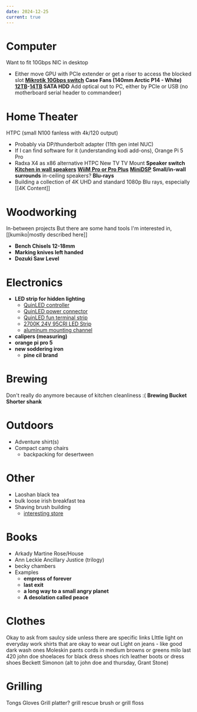```yaml
---
date: 2024-12-25
current: true
---
```

# Computer
Want to fit 10Gbps NIC in desktop
- Either move GPU with PCIe extender or get a riser to access the blocked slot
**[Mikrotik 10Gbps switch](https://mikrotik.com/product/css610_8g_2s_in#fndtn-specifications)**
**Case Fans (140mm Arctic P14 - White)**
**[12TB](https://www.ebay.com/itm/156046813385?_skw=12tb&itmmeta=01JDSXESPRAVGN0VXN4Q1420BR&hash=item24551d68c9:g:buwAAOSwDghlwalj)-[14TB](https://www.ebay.com/itm/155672990441?_skw=14tb&epid=18059743338&itmmeta=01JDSXC2KQY51NQC1CEKSK09XK&hash=item243ed552e9:g:gggAAOSwwB5mL~fg) SATA HDD**
Add optical out to PC, either by PCIe or USB (no motherboard serial header to commandeer)
# Home Theater
HTPC (small N100 fanless with 4k/120 output)
- Probably via DP/thunderbolt adapter (11th gen intel NUC)
- If I can find software for it (understanding kodi add-ons), Orange Pi 5 Pro
- Radxa X4 as x86 alternative HTPC
New TV
TV Mount
**Speaker switch**
**[Kitchen in wall speakers](https://www.parts-express.com/Dayton-Audio-ME825W-8-2-Way-In-Wall-Speaker-Pair-300-439?quantity=1)**
**[WiiM Pro or Pro Plus](https://wiimhome.com/wiimpro/overview)**
[**MiniDSP**](https://www.minidsp.com/products/minidsp-in-a-box/minidsp-2x4-hd)
**Small/in-wall surrounds**
in-ceiling speakers?
**Blu-rays**
- Building a collection of 4K UHD and standard 1080p Blu rays, especially [[4K Content]]
# Woodworking
In-between projects
But there are some hand tools I'm interested in, [[kumiko|mostly described here]]
- **Bench Chisels 12-18mm**
- **Marking knives left handed**
- **Dozuki Saw**
**Level** 
# Electronics
- **LED strip for hidden lighting**
	- [QuinLED controller](https://shop.allnetchina.cn/products/quinled-an-penta-mini)
	- [QuinLED power connector](https://shop.allnetchina.cn/products/dc-connector-wired-for-quinled-dig-uno)
	- [QuinLED fun terminal strip](https://shop.allnetchina.cn/products/one-to-two-power-and-data-expander) 
	- [2700K 24V 95CRI LED Strip](https://www.aliexpress.us/item/2251832762462512.html?spm=a2g0o.detail.1000060.1.40fa50543CWoE7&gps-id=pcDetailBottomMoreThisSeller&scm=1007.13339.146401.0&scm_id=1007.13339.146401.0&scm-url=1007.13339.146401.0&pvid=06829d37-7f1b-4ec8-916e-2e7ac8706a2d&aff_fcid=787bf54882554ad98209acc927db85bf-1632839231078-03613-_dVQaZny&aff_fsk=_dVQaZny&aff_fcid=59a360eec55142888406edff43769905-1648678029969-02120-_9Q6av7&tt=CPS_NORMAL&aff_fsk=_9Q6av7&afSmartRedirect=y&aff_fcid=54e163c9ecf344fe8169c5845af6d061-1731680588941-02165-_AmEKnT&tt=CPS_NORMAL&aff_fsk=_AmEKnT&aff_platform=portals-tool&sk=_AmEKnT&aff_trace_key=54e163c9ecf344fe8169c5845af6d061-1731680588941-02165-_AmEKnT&terminal_id=6d0bc5fcb4cc4654899e00753ecc8849&afSmartRedirect=y&gatewayAdapt=glo2usa4itemAdapt) 
	- [aluminum mounting channel](https://www.aliexpress.us/item/3256802670637135.html?aff_fcid=13c68c8c03424901aeafb0606663849c-1731683088849-04844-_Abuvet&tt=CPS_NORMAL&aff_fsk=_Abuvet&aff_platform=shareComponent-detail&sk=_Abuvet&aff_trace_key=13c68c8c03424901aeafb0606663849c-1731683088849-04844-_Abuvet&terminal_id=6d0bc5fcb4cc4654899e00753ecc8849&afSmartRedirect=y&gatewayAdapt=glo2usa4itemAdapt) 
- **calipers (measuring)**
- **orange pi pro 5**
- **new soddering iron**
	- **pine cil brand**

# Brewing
Don't really do anymore because of kitchen cleanliness :(
**Brewing Bucket**
**Shorter shank** 
# Outdoors
- Adventure shirt(s)
- Compact camp chairs
	- backpacking for desertween 
# Other
- Laoshan black tea
- bulk loose irish breakfast tea
- Shaving brush building
	- [interesting store](https://yaqibrush.aliexpress.com/store/1101254565)
# Books
- Arkady Martine Rose/House
- Ann Leckie Ancillary Justice (trilogy)
- becky chambers 
- Examples
	- **empress of forever**
	- **last exit** 
	- **a long way to a small angry planet** 
	- **A desolation called peace**
# Clothes
Okay to ask from saulcy side unless there are specific links 
LIttle light on everyday work shirts that are okay to wear out 
Light on jeans - like good dark wash ones 
Moleskin pants
cords in medium browns or greens
milo last 420 john doe 
shoelaces for black dress shoes
rich leather boots or dress shoes
Beckett Simonon (alt to john doe and thursday, Grant Stone)
# Grilling
Tongs
Gloves
Grill platter?
grill rescue brush or grill floss
